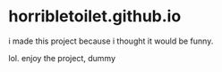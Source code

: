 # horribletoilet.github.io
i made this project because i thought it would be funny.

lol. enjoy the project, dummy
